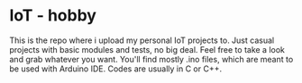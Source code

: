 # IoT - hobby
This is the repo where i upload my personal IoT projects to. Just casual projects with basic modules and tests, no big deal. Feel free to take a look and grab whatever you want. You'll find mostly .ino files, which are meant to be used with Arduino IDE. Codes are usually in C or C++.
